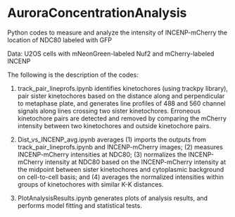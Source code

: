 # AuroraConcentrationAnalysis
Python codes to measure and analyze the intensity of INCENP-mCherry the location of NDC80 labeled with GFP

Data: U2OS cells with mNeonGreen-labeled Nuf2 and mCherry-labeled INCENP

The following is the description of the codes:

1. track_pair_lineprofs.ipynb identifies kinetochores (using trackpy library), pair sister kinetochores based on the distance along and perpendicular to metaphase plate, and generates line profiles of 488 and 560 channel signals along lines crossing two sister kinetochores. Erroneous kinetochore pairs are detected and removed by comparing the mCherry intensity between two kinetochores and outside kinetochore pairs.  

2. Dist_vs_INCENP_avg.ipynb averages (1) imports the outputs from track_pair_lineprofs.ipynb and INCENP-mCherry images; (2) measures INCENP-mCherry intensities at NDC80; (3) normalizes the INCENP-mCherry intensity at NDC80 based on the INCENP-mCherry intensity at the midpoint between sister kinetochores and cytoplasmic background on cell-to-cell basis; and (4) averages the normalized intensities within groups of kinetochores with similar K-K distances. 

3. PlotAnalysisResults.ipynb generates plots of analysis results, and performs model fitting and statistical tests.

